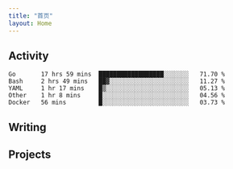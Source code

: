 ```yaml
---
title: "首页"
layout: Home
---
```


## Activity
<!--START_SECTION:waka-->
```text
Go       17 hrs 59 mins  ██████████████████░░░░░░░   71.70 % 
Bash     2 hrs 49 mins   ██▓░░░░░░░░░░░░░░░░░░░░░░   11.27 % 
YAML     1 hr 17 mins    █▒░░░░░░░░░░░░░░░░░░░░░░░   05.13 % 
Other    1 hr 8 mins     █░░░░░░░░░░░░░░░░░░░░░░░░   04.56 % 
Docker   56 mins         █░░░░░░░░░░░░░░░░░░░░░░░░   03.73 % 
```
<!--END_SECTION:waka-->

## Writing
<PindedPosts />

## Projects
<Projects />
